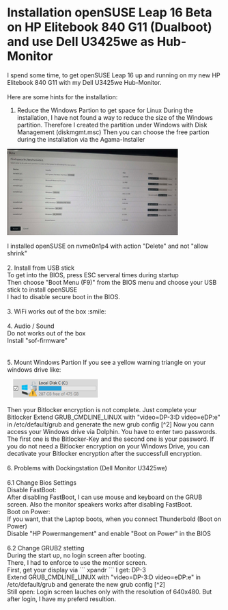 # Installation openSUSE Leap 16 Beta on HP Elitebook 840 G11 (Dualboot) and use Dell U3425we as Hub-Monitor

I spend some time, to get openSUSE Leap 16 up and running on my new HP Elitebook 840 G11 with my Dell U3425we Hub-Monitor.
<br><br>
Here are some hints for the installation:
<br>
1. Reduce the Windows Partion to get space for Linux
During the installation, I have not found a way to reduce the size of the Windows partition. Therefore I created the partition under Windows with Disk Management (diskmgmt.msc)
Then you can choose the free partion during the installation via the Agama-Installer    
<p>
<img src="AgamaPartions.jpg" width="400">
</p>
I installed openSUSE on nvme0n1p4 with action "Delete" and not "allow shrink"
<br>
<br>
2. Install from USB stick
<br>
To get into the BIOS, press ESC serveral times during startup
<br>
Then choose "Boot Menu (F9)" from the BIOS menu and choose your USB stick to install openSUSE
<br>
I had to disable secure boot in the BIOS.
<br>
<br>
3.  WiFi works out of the box :smile:
<br>
<br>
4. Audio / Sound<br>
    Do not  works out of the box<br>
    Install "sof-firmware"<br>
<br>
<br>
5. Mount Windows Partion
If you see a yellow warning triangle on your windows drive like:
<p>
   &emsp;<img src="BitlockerWarnung.PNG" width="200" >
</p>
Then your Bitlocker encryption is not complete. Just complete your Bitlocker Extend GRUB_CMDLINE_LINUX with "video=DP-3:D video=eDP:e" in /etc/default/grub and generate the new grub config [^2]
Now you cann access your Windows drive via Dolphin. You have to enter two passwords. The first one is the Bitlocker-Key and the second one is your password. 
If you do not need a Bitlocker encryption on your Windows Drive, you can decativate your Bitlocker encryption after the successfull encryption.
<br>
<br>
6. Problems with Dockingstation (Dell Monitor U3425we)<br>
<br>
6.1 Change Bios Settings
<br>
Disable FastBoot:<br>
After disabling FastBoot, I can use mouse and keyboard on the GRUB screen.
Also the monitor speakers works after disabling FastBoot.
<br>
Boot on Power:<br>
If you want, that the Laptop boots, when you connect Thunderbold (Boot on Power)<br>
Disable "HP Powermangement" and enable "Boot on Power" in the BIOS<br>
<br>
6.2 Change GRUB2 stetting <br>
During the start up, no login screen after booting.<br>
There, I had to enforce to use the montior screen.
<br>
First, get your display via
``` 
        xpandr
```  
I get: DP-3
<br>
Extend GRUB_CMDLINE_LINUX with "video=DP-3:D video=eDP:e" in /etc/default/grub and generate the new grub config [^2]
<br>
Still open: Login screen lauches only with the resolution of 640x480. But after login, I have my preferd resultion.

[^1]: https://itler.net/laufwerk-mit-orangen-warndreieck-und-ausrufezeichen/
[^2]: https://superuser.com/questions/1583625/display-grub-on-external-monitor-with-docking-station
